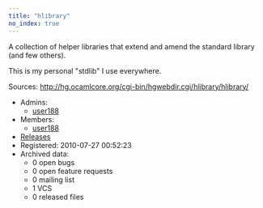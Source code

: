 ```yaml
---
title: "hlibrary"
no_index: true
---
```


A collection of helper libraries that extend and amend the standard library (and few others).

This is my personal "stdlib" I use everywhere.

Sources: http://hg.ocamlcore.org/cgi-bin/hgwebdir.cgi/hlibrary/hlibrary/


* Admins:
  * [user188](/users/user188)
* Members:
  * [user188](/users/user188)
* [Releases](https://download.ocamlcore.org/hlibrary)
* Registered: 2010-07-27 00:52:23
* Archived data:
  * 0 open bugs
  * 0 open feature requests
  * 0 mailing list
  * 1 VCS
  * 0 released files
